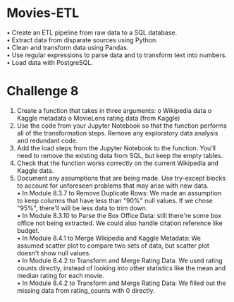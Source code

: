 # Movies-ETL
•	Create an ETL pipeline from raw data to a SQL database. <br />
•	Extract data from disparate sources using Python.<br />
•	Clean and transform data using Pandas.<br />
•	Use regular expressions to parse data and to transform text into numbers.<br />
•	Load data with PostgreSQL.

# Challenge 8
1.	Create a function that takes in three arguments: 
o	Wikipedia data
o	Kaggle metadata
o	MovieLens rating data (from Kaggle)
2.	Use the code from your Jupyter Notebook so that the function performs all of the transformation steps. Remove any exploratory data analysis and redundant code.
3.	Add the load steps from the Jupyter Notebook to the function. You’ll need to remove the existing data from SQL, but keep the empty tables.
4.	Check that the function works correctly on the current Wikipedia and Kaggle data.
5.	Document any assumptions that are being made. Use try-except blocks to account for unforeseen problems that may arise with new data. <br />
  •	In Module 8.3.7 to Remove Duplicate Rows: We made an assumption to keep columns that have less than "90%" null values. If we chose "95%", there'll will be less data to trim down. <br />
  •	In Module 8.3.10 to Parse the Box Office Data: still there're some box office not being extracted. We could also handle citation reference like budget.<br />
  •	In Module 8.4.1 to Merge Wikipedia and Kaggle Metadata: We assumed scatter plot to compare two sets of data, but scatter plot doesn't show null values.<br />
  •	In Module 8.4.2 to Transform and Merge Rating Data: We used rating counts directly, instead of looking into other statistics like the mean and median rating for each movie. <br />
  •	In Module 8.4.2 to Transform and Merge Rating Data: We filled out the missing data from rating_counts with 0 directly.<br />
  
